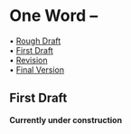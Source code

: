 # One Word – 

• [Rough Draft](rough-draft.md)\
• [First Draft](first-draft.md)\
• [Revision](revision.md)\
• [Final Version](final-version.md)

## First Draft

**Currently under construction**
